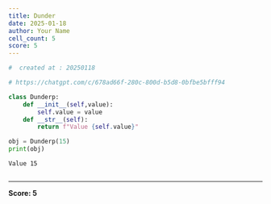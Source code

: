 ```yaml
---
title: Dunder
date: 2025-01-18
author: Your Name
cell_count: 5
score: 5
---
```


```python
#  created at : 20250118
```


```python
# https://chatgpt.com/c/678ad66f-280c-800d-b5d8-0bfbe5bfff94
```


```python
class Dunderp:
    def __init__(self,value):
        self.value = value
    def __str__(self):
        return f"Value {self.value}"
```


```python
obj = Dunderp(15)
print(obj)
```

    Value 15



```python

```


---
**Score: 5**